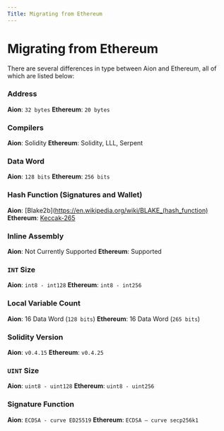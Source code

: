 ```yaml
---
Title: Migrating from Ethereum
---
```


# Migrating from Ethereum

There are several differences in type between Aion and Ethereum, all of which are listed below:

### Address

**Aion**: `32 bytes`
**Ethereum**: `20 bytes`

### Compilers

**Aion**: Solidity
**Ethereum**: Solidity, LLL, Serpent

### Data Word

**Aion**: `128 bits`
**Ethereum**: `256 bits`

### Hash Function (Signatures and Wallet)

**Aion**: [Blake2b](https://en.wikipedia.org/wiki/BLAKE_(hash_function)
**Ethereum**: [Keccak-265](https://keccak.team/keccak_specs_summary.html)

### Inline Assembly

**Aion**: Not Currently Supported
**Ethereum**: Supported

### `INT` Size

**Aion**: `int8 - int128`
**Ethereum**: `int8 - int256`

### Local Variable Count

**Aion**: 16 Data Word (`128 bits`)
**Ethereum**: 16 Data Word (`265 bits`)

### Solidity Version

**Aion**: `v0.4.15`
**Ethereum**: `v0.4.25`

### `UINT` Size

**Aion**: `uint8 - uint128`
**Ethereum**: `uint8 - uint256`

### Signature Function

**Aion**: `ECDSA - curve ED25519`
**Ethereum**: `ECDSA – curve secp256k1`
